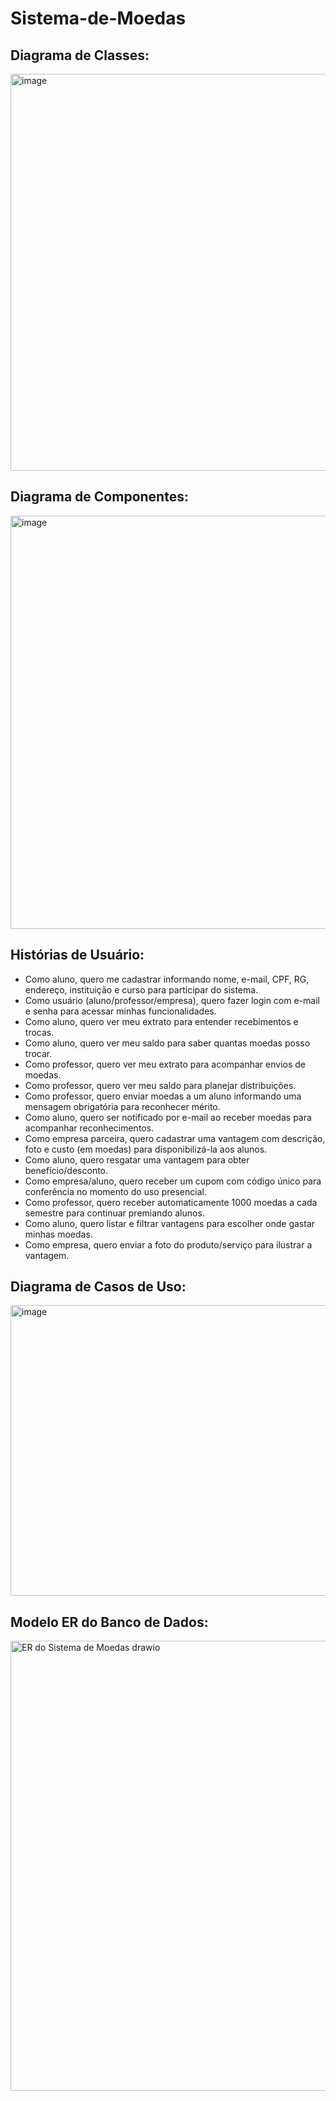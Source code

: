 # Sistema-de-Moedas

## Diagrama de Classes:
<img width="717" height="635" alt="image" src="https://github.com/user-attachments/assets/48cced77-b165-41d7-bae9-40ff5fbbc50b" />

## Diagrama de Componentes:
<img width="1150" height="661" alt="image" src="https://github.com/user-attachments/assets/e1ed9630-6cfc-4fad-a454-688171dc0f74" />


## Histórias de Usuário:
- Como aluno, quero me cadastrar informando nome, e-mail, CPF, RG, endereço, instituição e curso para participar do sistema.
-	Como usuário (aluno/professor/empresa), quero fazer login com e-mail e senha para acessar minhas funcionalidades.
-	Como aluno, quero ver meu extrato para entender recebimentos e trocas.
-	Como aluno, quero ver meu saldo para saber quantas moedas posso trocar.
-	Como professor, quero ver meu extrato para acompanhar envios de moedas.
-	Como professor, quero ver meu saldo para planejar distribuições.
-	Como professor, quero enviar moedas a um aluno informando uma mensagem obrigatória para reconhecer mérito.
-	Como aluno, quero ser notificado por e-mail ao receber moedas para acompanhar reconhecimentos.
-	Como empresa parceira, quero cadastrar uma vantagem com descrição, foto e custo (em moedas) para disponibilizá-la aos alunos.
-	Como aluno, quero resgatar uma vantagem para obter benefício/desconto.
-	Como empresa/aluno, quero receber um cupom com código único para conferência no momento do uso presencial.
-	Como professor, quero receber automaticamente 1000 moedas a cada semestre para continuar premiando alunos.
-	Como aluno, quero listar e filtrar vantagens para escolher onde gastar minhas moedas.
-	Como empresa, quero enviar a foto do produto/serviço para ilustrar a vantagem.

## Diagrama de Casos de Uso:
<img width="720" height="465" alt="image" src="https://github.com/user-attachments/assets/72bd302d-18b7-48ae-935b-d8183d82ceb9" />

## Modelo ER do Banco de Dados:
<img width="772" height="720" alt="ER do Sistema de Moedas drawio" src="https://github.com/user-attachments/assets/41950aa0-2b7c-4d84-92b5-70b5bf59b36e" />




